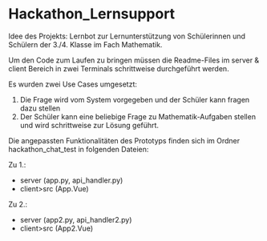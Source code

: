 # Hackathon_Lernsupport

Idee des Projekts: Lernbot zur Lernunterstützung von Schülerinnen und Schülern der 3./4. Klasse im Fach Mathematik.

Um den Code zum Laufen zu bringen müssen die Readme-Files im server & client Bereich in zwei Terminals schrittweise durchgeführt werden.

Es wurden zwei Use Cases umgesetzt:
1. Die Frage wird vom System vorgegeben und der Schüler kann fragen dazu stellen
2. Der Schüler kann eine beliebige Frage zu Mathematik-Aufgaben stellen und wird schrittweise zur Lösung geführt.

Die angepassten Funktionalitäten des Prototyps finden sich im Ordner hackathon_chat_test in folgenden Dateien:

Zu 1.:
- server (app.py, api_handler.py)
- client>src (App.Vue)

Zu 2.:
- server (app2.py, api_handler2.py)
- client>src (App2.Vue)
